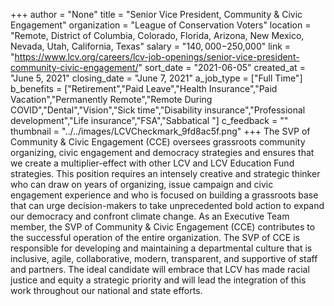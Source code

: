+++
author = "None"
title = "Senior Vice President, Community & Civic Engagement"
organization = "League of Conservation Voters"
location = "Remote, District of Columbia, Colorado, Florida, Arizona, New Mexico, Nevada, Utah, California, Texas"
salary = "$140,000-$250,000"
link = "https://www.lcv.org/careers/lcv-job-openings/senior-vice-president-community-civic-engagement/"
sort_date = "2021-06-05"
created_at = "June 5, 2021"
closing_date = "June 7, 2021"
a_job_type = ["Full Time"]
b_benefits = ["Retirement","Paid Leave","Health Insurance","Paid Vacation","Permanently Remote","Remote During COVID","Dental","Vision","Sick time","Disability insurance","Professional development","Life insurance","FSA","Sabbatical "]
c_feedback = ""
thumbnail = "../../images/LCVCheckmark_9fd8ac5f.png"
+++
The SVP of Community & Civic Engagement (CCE) oversees grassroots community organizing, civic engagement and democracy strategies and ensures that we create a multiplier-effect with other LCV and LCV Education Fund strategies. This position requires an intensely creative and strategic thinker who can draw on years of organizing, issue campaign and civic engagement experience and who is focused on building a grassroots base that can urge decision-makers to take unprecedented bold action to expand our democracy and confront climate change. As an Executive Team member, the SVP of Community & Civic Engagement (CCE) contributes to the successful operation of the entire organization. The SVP of CCE is responsible for developing and maintaining a departmental culture that is inclusive, agile, collaborative, modern, transparent, and supportive of staff and partners. The ideal candidate will embrace that LCV has made racial justice and equity a strategic priority and will lead the integration of this work throughout our national and state efforts.